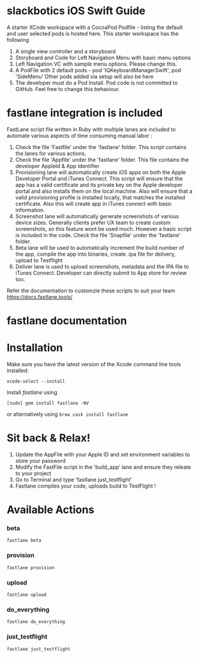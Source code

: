 # slackbotics iOS Swift Guide

A starter XCode workspace with a CocoaPod Podfile - listing the default and user selected pods is hosted here.
This starter workspace has the following
1. A single view controller and a storyboard
2. Storyboard and Code for Left Navigation Menu with basic menu options
3. Left Navigation VC with sample menu options.  Please change this.
4. A PodFile with 2 default pods -   pod 'IQKeyboardManagerSwift', pod 'SideMenu'
    Other pods added via setup will also be here
5. The developer must do a Pod Install.  Pod code is not committed to GitHub.  Feel free to change this behaviour.

# fastlane integration is included
FastLane script file written in Ruby with multiple lanes are included to automate various aspects of time consuming manual labor :
1. Check the file 'Fastfile' under the 'fastlane' folder. This script contains the lanes for various actions.
2. Check the file 'Appfile' under the 'fastlane' folder. This file contains the developer AppleId & App Identifier
3. Provisioning lane will automatically create iOS apps on both the Apple Developer Portal and iTunes Connect. This script will ensure that the app has a valid certificate and its private key on the Apple developer portal and also installs them on the local machine. Also will ensure that a valid provisioning profile is installed locally, that matches the installed certificate. Also this will create app in iTunes connect with basic information.
4. Screenshot lane will automatically generate screenshots of various device sizes. Generally clients prefer UX team to create custom screenshots, so this feature wont be used much. However a basic script is included in the code. Check the file 'Snapfile' under the 'fastlane' folder.
5. Beta lane will be used to automatically increment the build number of the app, compile the app into binaries, create .ipa file for delivery, upload to Testflight
6. Deliver lane is used to upload screenshots, metadata and the IPA file to iTunes Connect.  Developer can directly submit to App store for review too.

Refer the documentation to customzie these scripts to suit your team
https://docs.fastlane.tools/


fastlane documentation
================
# Installation

Make sure you have the latest version of the Xcode command line tools installed:

```
xcode-select --install
```

Install _fastlane_ using
```
[sudo] gem install fastlane -NV
```
or alternatively using `brew cask install fastlane`

# Sit back & Relax!
1. Update the AppFile with your Apple ID and set environment variables to store your password
2. Modify the FastFile script in the 'build_app' lane and ensure they releate to your project
3. Go to Terminal and type 'fastlane just_testflight'
4. Fastlane compiles your code, uploads build to TestFlight !

# Available Actions
### beta
```
fastlane beta
```

### provision
```
fastlane provision
```

### upload
```
fastlane upload
```

### do_everything
```
fastlane do_everything
```

### just_testflight
```
fastlane just_testflight
```



